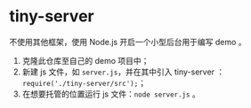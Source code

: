 # tiny-server

不使用其他框架，使用 Node.js 开启一个小型后台用于编写 demo 。

1. 克隆此仓库至自己的 demo 项目中；
2. 新建 js 文件，如 `server.js`，并在其中引入 tiny-server ： `require('./tiny-server/src');`；
3. 在想要托管的位置运行 js 文件：`node server.js` 。
